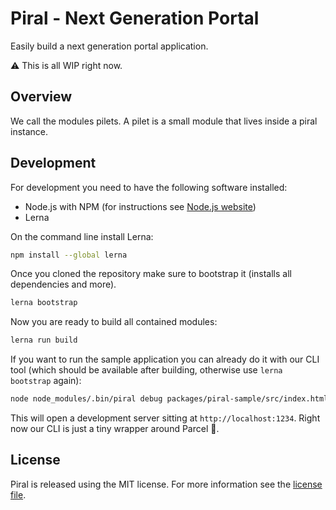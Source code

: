# Piral - Next Generation Portal

Easily build a next generation portal application.

:warning: This is all WIP right now.

## Overview

We call the modules pilets. A pilet is a small module that lives inside a piral instance.

## Development

For development you need to have the following software installed:

- Node.js with NPM (for instructions see [Node.js website](https://nodejs.org/en/))
- Lerna

On the command line install Lerna:

```sh
npm install --global lerna
```

Once you cloned the repository make sure to bootstrap it (installs all dependencies and more).

```sh
lerna bootstrap
```

Now you are ready to build all contained modules:

```sh
lerna run build
```

If you want to run the sample application you can already do it with our CLI tool (which should be available after building, otherwise use `lerna bootstrap` again):

```sh
node node_modules/.bin/piral debug packages/piral-sample/src/index.html
````

This will open a development server sitting at `http://localhost:1234`. Right now our CLI is just a tiny wrapper around Parcel :rocket:.

## License

Piral is released using the MIT license. For more information see the [license file](LICENSE).
